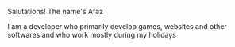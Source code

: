 Salutations! The name's Afaz

I am a developer who primarily develop games, websites and other softwares and who work mostly during my holidays
